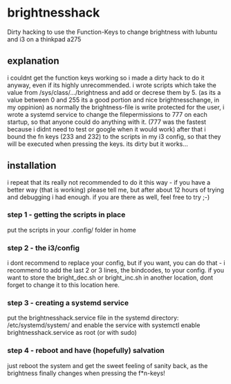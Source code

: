 # brightnesshack
Dirty hacking to use the Function-Keys to change brightness with lubuntu and i3 on a thinkpad a275

## explanation
i couldnt get the function keys working so i made a dirty hack to do it anyway, even if its highly unrecommended.
i wrote scripts which take the value from /sys/class/.../brightness and add or decrese them by 5. (as its a value between 0 and 255 its a good portion and nice brightnesschange, in my oppinion)
as normally the brightness-file is write protected for the user, i wrote a systemd service to change the filepermissions to 777 on each startup, so that anyone could do anything with it. (777 was the fastest because i didnt need to test or google when it would work)
after that i bound the fn keys (233 and 232) to the scripts in my i3 config, so that they will be executed when pressing the keys.
its dirty but it works...

## installation
i repeat that its really not recommended to do it this way - if you have a better way (that is working) please tell me, but after about 12 hours of trying and debugging i had enough. if you are there as well, feel free to try ;-)


### step 1 - getting the scripts in place
put the scripts in your .config/ folder in home
### step 2 - the i3/config
i dont recommend to replace your config, but if you want, you can do that - i recommend to add the last 2 or 3 lines, the bindcodes, to your config.
if you want to store the bright_dec.sh or bright_inc.sh in another location, dont forget to change it to this location here.
### step 3 - creating a systemd service
put the brightnesshack.service file in the systemd directory: /etc/systemd/system/
and enable the service with systemctl enable brightnesshack.service as root (or with sudo)
### step 4 - reboot and have (hopefully) salvation
just reboot the system and get the sweet feeling of sanity back, as the brightness finally changes when pressing the f\*n-keys!

